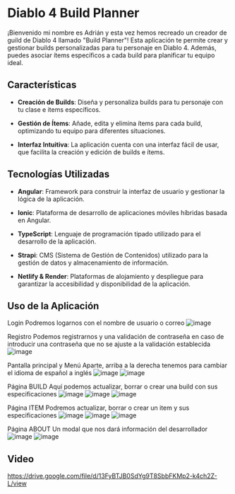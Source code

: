# Diablo 4 Build Planner

¡Bienvenido mi nombre es Adrián y esta vez hemos recreado un creador de guild de Diablo 4 llamado "Build Planner"! Esta aplicación te permite crear y gestionar builds personalizadas para tu personaje en Diablo 4. Además, puedes asociar ítems específicos a cada build para planificar tu equipo ideal.

## Características

- **Creación de Builds**: Diseña y personaliza builds para tu personaje con tu clase e items específicos.
  
- **Gestión de Ítems**: Añade, edita y elimina ítems para cada build, optimizando tu equipo para diferentes situaciones.

- **Interfaz Intuitiva**: La aplicación cuenta con una interfaz fácil de usar, que facilita la creación y edición de builds e ítems.

## Tecnologías Utilizadas

- **Angular**: Framework para construir la interfaz de usuario y gestionar la lógica de la aplicación.

- **Ionic**: Plataforma de desarrollo de aplicaciones móviles híbridas basada en Angular.

- **TypeScript**: Lenguaje de programación tipado utilizado para el desarrollo de la aplicación.

- **Strapi**: CMS (Sistema de Gestión de Contenidos) utilizado para la gestión de datos y almacenamiento de información.

- **Netlify & Render**: Plataformas de alojamiento y despliegue para garantizar la accesibilidad y disponibilidad de la aplicación.

## Uso de la Aplicación

Login
Podremos logarnos con el nombre de usuario o correo
![image](https://github.com/imchopi/TheBuilder/assets/92975232/05ce3590-4deb-42c0-9094-58de7b9e3a71)

Registro
Podemos registrarnos y una validación de contraseña en caso de introducir una contraseña que no se ajuste a la validación establecida
![image](https://github.com/imchopi/TheBuilder/assets/92975232/e7f6da75-1619-4c40-b235-7964892e446d)

Pantalla principal y Menú
Aparte, arriba a la derecha tenemos para cambiar el idioma de español a inglés
![image](https://github.com/imchopi/TheBuilder/assets/92975232/2412d198-d00c-4e6a-be36-0298e1b3fa56)
![image](https://github.com/imchopi/TheBuilder/assets/92975232/a4a1aee1-94f3-411f-aba2-69e30d3213c4)

Página BUILD
Aquí podemos actualizar, borrar o crear una build con sus especificaciones
![image](https://github.com/imchopi/TheBuilder/assets/92975232/daa9d8fb-ca69-4cc9-96b4-48a33c216d1a)
![image](https://github.com/imchopi/TheBuilder/assets/92975232/0483ed45-3309-4909-8405-056e339854bc)
![image](https://github.com/imchopi/TheBuilder/assets/92975232/991c86ec-3f03-4532-bb53-7b64d692c719)

Página ITEM
Podremos actualizar, borrar o crear un item y sus especificaciones
![image](https://github.com/imchopi/TheBuilder/assets/92975232/5a04c7e7-3880-45a9-a0b8-dcd29503ee8e)
![image](https://github.com/imchopi/TheBuilder/assets/92975232/228217f2-69b3-4c74-a141-0827a080a1e7)
![image](https://github.com/imchopi/TheBuilder/assets/92975232/7417b058-2302-4b2f-814d-6e0f3d1af35b)


Página ABOUT
Un modal que nos dará información del desarrollador
![image](https://github.com/imchopi/TheBuilder/assets/92975232/440ee1d8-e6cf-4e12-a588-f54edcbd8ea5)
![image](https://github.com/imchopi/TheBuilder/assets/92975232/1e53baa2-6dc9-4897-906b-a3452d067132)


## Video

https://drive.google.com/file/d/13FyBTJB0SdYg9T8SbbFKMp2-k4ch2Z-L/view
